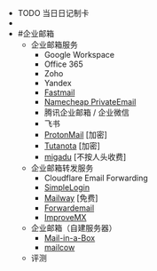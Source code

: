 - TODO  当日日记制卡
-
- #企业邮箱
	- 企业邮箱服务
		- Google Workspace
		- Office 365
		- Zoho
		- Yandex
		- [Fastmail](https://www.fastmail.com/)
		- [Namecheap PrivateEmail](https://privateemail.com/)
		- 腾讯企业邮箱 / 企业微信
		- 飞书
		- [ProtonMail](https://protonmail.com/) [加密]
		- [Tutanota](https://tutanota.com/) [加密]
		- [migadu](https://www.migadu.com/pricing/) [不按人头收费]
	- 企业邮箱转发服务
		- Cloudflare Email Forwarding
		- [SimpleLogin](https://simplelogin.io/)
		- [Mailway](https://mailway.app/) [免费]
		- [Forwardemail](https://forwardemail.net/en)
		- [ImproveMX](https://improvmx.com/pricing/)
	- 企业邮箱（自建服务器）
		- [Mail-in-a-Box](https://mailinabox.email/)
		- [mailcow](https://mailcow.email/)
	- 评测
